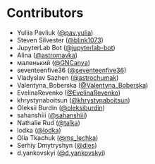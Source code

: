 # Contributors

* Yuliia Pavliuk ([@pav.yulia](https://crowdin.com/profile/pav.yulia))
* Steven Silvester ([@blink1073](https://crowdin.com/profile/blink1073))
* JupyterLab Bot ([@jupyterlab-bot](https://crowdin.com/profile/jupyterlab-bot))
* Alina ([@astromavka](https://crowdin.com/profile/astromavka))
* маленький ([@GNCanva](https://crowdin.com/profile/GNCanva))
* seventeenfive36 ([@seventeenfive36](https://crowdin.com/profile/seventeenfive36))
* Vladyslav Sazhen ([@astrochumak](https://crowdin.com/profile/astrochumak))
* Valentyna_Boberska ([@Valentyna_Boberska](https://crowdin.com/profile/Valentyna_Boberska))
* EvelinaRevenko ([@EvelinaRevenko](https://crowdin.com/profile/EvelinaRevenko))
* khrystynaboitsun ([@khrystynaboitsun](https://crowdin.com/profile/khrystynaboitsun))
* Oleksii Burdin ([@oleksiburdin](https://crowdin.com/profile/oleksiburdin))
* sahanshiii ([@sahanshiii](https://crowdin.com/profile/sahanshiii))
* Nathalie Rud ([@talka](https://crowdin.com/profile/talka))
* lodka ([@lodka](https://crowdin.com/profile/lodka))
* Olia Tkachuk ([@ms_lechka](https://crowdin.com/profile/ms_lechka))
* Serhiy Dmytryshyn ([@dies](https://crowdin.com/profile/dies))
* d.yankovskyi ([@d.yankovskyi](https://crowdin.com/profile/d.yankovskyi))
